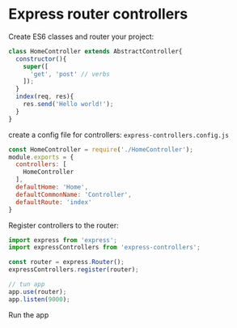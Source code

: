 # Express router controllers

Create ES6 classes and router your project:
```js
class HomeController extends AbstractController{
  constructor(){
    super([
      'get', 'post' // verbs
    ]);
  }
  index(req, res){
    res.send('Hello world!');
  }
}
```

create a config file for controllers: `express-controllers.config.js`
```js
const HomeController = require('./HomeController');
module.exports = {
  controllers: [
    HomeController
  ],
  defaultHome: 'Home',
  defaultCommonName: 'Controller',
  defaultRoute: 'index'
}
```

Register controllers to the router:
```js
import express from 'express';
import expressControllers from 'express-controllers';

const router = express.Router();
expressControllers.register(router);

// tun app
app.use(router);
app.listen(9000);
```

Run the app
